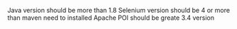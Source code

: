 Java version should be more than 1.8
Selenium version should be 4 or more than
maven need to installed
Apache POI should be greate 3.4 version
